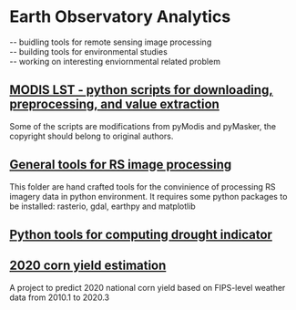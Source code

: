 # Earth Observatory Analytics
-- buidling tools for remote sensing image processing <br>
-- building tools for environmental studies <br>
-- working on interesting enviornmental related problem <br>

## [MODIS LST - python scripts for downloading, preprocessing, and value extraction](https://github.com/ramenwang/earth-analytics/tree/master/MODIS_LST)

Some of the scripts are modifications from pyModis and pyMasker, the copyright should belong to original authors. 

## [General tools for RS image processing](https://github.com/ramenwang/earth-analytics/tree/master/general_tools)

This folder are hand crafted tools for the convinience of processing RS imagery data in python environment. It requires some python packages to be installed: rasterio, gdal, earthpy and matplotlib


## [Python tools for computing drought indicator](https://github.com/ramenwang/earth-analytics/tree/master/drought_indicator)


## [2020 corn yield estimation](https://github.com/ramenwang/earth-analytics/tree/master/2020_corn_yield_prediction)

A project to predict 2020 national corn yield based on FIPS-level weather data from 2010.1 to 2020.3
